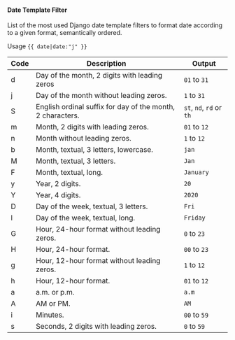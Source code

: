 #### Date Template Filter

List of the most used Django date template filters to format date according to a given format, semantically ordered.

Usage `{{ date|date:"j" }}`

| Code | Description                                                | Output                   |
| ---- | ---------------------------------------------------------- | ------------------------ |
| d    | Day of the month, 2 digits with leading zeros              | `01` to `31`             |
| j    | Day of the month without leading zeros.                    | `1` to `31`              |
| S    | English ordinal suffix for day of the month, 2 characters. | `st`, `nd`, `rd` or `th` |
| m    | Month, 2 digits with leading zeros.                        | `01` to `12`             |
| n    | Month without leading zeros.                               | `1` to `12`              |
| b    | Month, textual, 3 letters, lowercase.                      | `jan`                    |
| M    | Month, textual, 3 letters.                                 | `Jan`                    |
| F    | Month, textual, long.                                      | `January`                |
| y    | Year, 2 digits.                                            | `20`                     |
| Y    | Year, 4 digits.                                            | `2020`                   |
| D    | Day of the week, textual, 3 letters.                       | `Fri`                    |
| l    | Day of the week, textual, long.                            | `Friday`                 |
| G    | Hour, 24-hour format without leading zeros.                | `0` to `23`              |
| H    | Hour, 24-hour format.                                      | `00` to `23`             |
| g    | Hour, 12-hour format without leading zeros.                | `1` to `12`              |
| h    | Hour, 12-hour format.                                      | `01` to `12`             |
| a    | a.m. or p.m.                                               | `a.m`                    |
| A    | AM or PM.                                                  | `AM`                     |
| i    | Minutes.                                                   | `00` to `59`             |
| s    | Seconds, 2 digits with leading zeros.                      | `0` to `59`              |
